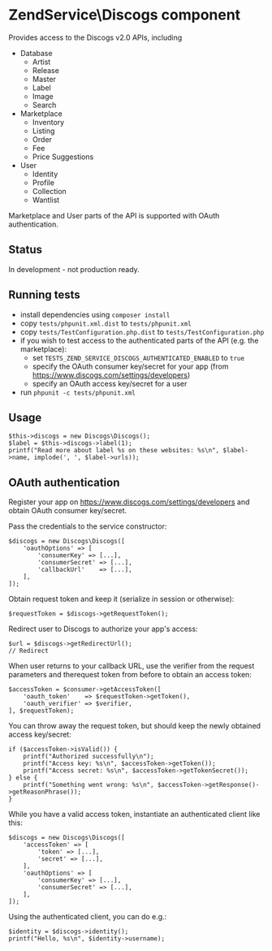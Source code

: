 # ZendService\Discogs component

Provides access to the Discogs v2.0 APIs, including

- Database
  - Artist
  - Release
  - Master
  - Label
  - Image
  - Search
- Marketplace
  - Inventory
  - Listing
  - Order
  - Fee
  - Price Suggestions
- User
  - Identity
  - Profile
  - Collection
  - Wantlist

Marketplace and User parts of the API is supported with OAuth authentication.

## Status

In development - not production ready.

## Running tests
- install dependencies using `composer install`
- copy `tests/phpunit.xml.dist` to `tests/phpunit.xml`
- copy `tests/TestConfiguration.php.dist` to `tests/TestConfiguration.php` 
- if you wish to test access to the authenticated parts of the API (e.g. the marketplace):
  - set `TESTS_ZEND_SERVICE_DISCOGS_AUTHENTICATED_ENABLED` to `true` 
  - specify the OAuth consumer key/secret for your app (from https://www.discogs.com/settings/developers)
  - specify an OAuth access key/secret for a user
- run `phpunit -c tests/phpunit.xml`

## Usage
```
$this->discogs = new Discogs\Discogs();
$label = $this->discogs->label(1);
printf("Read more about label %s on these websites: %s\n", $label->name, implode(', ', $label->urls));
```

## OAuth authentication
Register your app on https://www.discogs.com/settings/developers and obtain OAuth consumer key/secret.

Pass the credentials to the service constructor: 
```
$discogs = new Discogs\Discogs([
    'oauthOptions' => [
        'consumerKey' => [...],
        'consumerSecret' => [...],
        'callbackUrl'    => [...], 
    ],
]);
```

Obtain request token and keep it (serialize in session or otherwise):
```
$requestToken = $discogs->getRequestToken();
```

Redirect user to Discogs to authorize your app's access:
```
$url = $discogs->getRedirectUrl();
// Redirect
```

When user returns to your callback URL, use the verifier from the request parameters and therequest token from before to obtain an access token:
```
$accessToken = $consumer->getAccessToken([
    'oauth_token'    => $requestToken->getToken(),
    'oauth_verifier' => $verifier,
], $requestToken);
```

You can throw away the request token, but should keep the newly obtained access key/secret:
```
if ($accessToken->isValid()) {
    printf("Authorized successfully\n");
    printf("Access key: %s\n", $accessToken->getToken());
    printf("Access secret: %s\n", $accessToken->getTokenSecret());
} else {
    printf("Something went wrong: %s\n", $accessToken->getResponse()->getReasonPhrase());
}
```

While you have a valid access token, instantiate an authenticated client like this:
```
$discogs = new Discogs\Discogs([
    'accessToken' => [
        'token' => [...],
        'secret' => [...],
    ],
    'oauthOptions' => [
        'consumerKey' => [...],
        'consumerSecret' => [...],
    ],
]);
```

Using the authenticated client, you can do e.g.:
```
$identity = $discogs->identity();
printf("Hello, %s\n", $identity->username);
```
